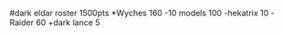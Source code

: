 #dark eldar roster 1500pts
*Wyches 160
  -10 models 100
  -hekatrix 10
  -Raider 60
    +dark lance 5
